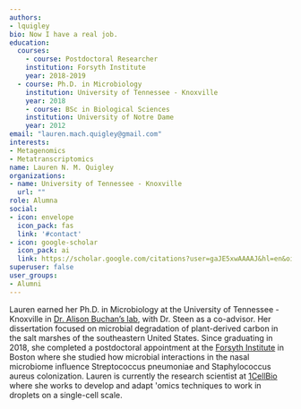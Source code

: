 ```yaml
---
authors:
- lquigley
bio: Now I have a real job.
education:
  courses:
    - course: Postdoctoral Researcher
    institution: Forsyth Institute
    year: 2018-2019
  - course: Ph.D. in Microbiology
    institution: University of Tennessee - Knoxville
    year: 2018
    - course: BSc in Biological Sciences
    institution: University of Notre Dame
    year: 2012
email: "lauren.mach.quigley@gmail.com"
interests:
- Metagenomics
- Metatranscriptomics
name: Lauren N. M. Quigley
organizations:
- name: University of Tennessee - Knoxville
  url: ""
role: Alumna
social:
- icon: envelope
  icon_pack: fas
  link: '#contact'
- icon: google-scholar
  icon_pack: ai
  link: https://scholar.google.com/citations?user=gaJE5xwAAAAJ&hl=en&oi=sra
superuser: false
user_groups:
- Alumni
---
```


Lauren earned her Ph.D. in Microbiology at the University of Tennessee - Knoxville in [Dr. Alison Buchan’s lab](https://sites.google.com/vols.utk.edu/buchanlab/home), with Dr. Steen as a co-advisor. Her dissertation focused on microbial degradation of plant-derived carbon in the salt marshes of the southeastern United States. Since graduating in 2018, she completed a postdoctoral appointment at the [Forsyth Institute](https://forsyth.org) in Boston where she studied how microbial interactions in the nasal microbiome influence Streptococcus pneumoniae and Staphylococcus aureus colonization. Lauren is currently the research scientist at [1CellBio](https://1cell-bio.com/) where she works to develop and adapt 'omics techniques to work in droplets on a single-cell scale. 